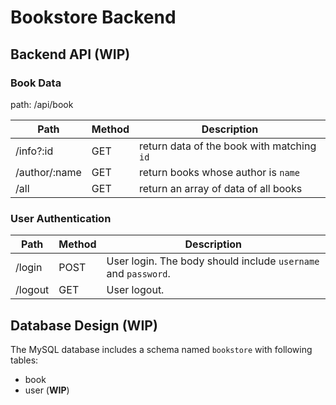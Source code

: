 # Bookstore Backend

## Backend API (**WIP**)

### Book Data

path: /api/book

|Path|Method|Description|
|----|----|----|
|/info?:id|GET|return data of the book with matching `id` |
|/author/:name|GET|return books whose author is `name`|
|/all|GET|return an array of data of all books |

### User Authentication

|Path|Method|Description|
|---|---|---|
|/login|POST|User login. The body should include `username` and `password`.|
|/logout|GET|User logout.|

## Database Design (**WIP**)

The MySQL database includes a schema named `bookstore` with following tables: 

- book
- user (**WIP**)
 